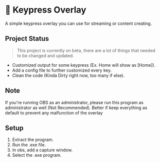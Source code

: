 <h1>🔨 Keypress Overlay</h1>
A simple keypress overlay you can use for streaming or content creating.

<h2>Project Status</h2>

> This project is currently on beta, there are a lot of things that needed to be changed and updated.

- Customized output for some keypress (Ex. Home will show as [Home]).
- Add a config file to further customized every key.
- Clean the code (Kinda Dirty right now, too many if else).

<h2>Note</h2>

If you're running OBS as an administrator, please run this program as administrator as well (Not Recommended).
Better if keep everything as default to prevent any malfunction of the overlay

<h2>Setup</h2>

1. Extract the program.
2. Run the .exe file.
3. In obs, add a capture window.
4. Select the .exe program.
